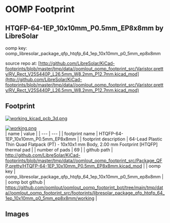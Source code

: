 # OOMP Footprint  
## HTQFP-64-1EP_10x10mm_P0.5mm_EP8x8mm  by LibreSolar  
  
oomp key: oomp_libresolar_package_qfp_htqfp_64_1ep_10x10mm_p0_5mm_ep8x8mm  
  
source repo at: [http://github.com/LibreSolar/KiCad-footprints/blob/master/tmp/data//oomlout_oomp_footprint_src/Varistor.pretty/RV_Rect_V25S440P_L26.5mm_W8.2mm_P12.7mm.kicad_mod](http://github.com/LibreSolar/KiCad-footprints/blob/master/tmp/data//oomlout_oomp_footprint_src/Varistor.pretty/RV_Rect_V25S440P_L26.5mm_W8.2mm_P12.7mm.kicad_mod)  
## Footprint  
  
[![working_kicad_pcb_3d.png](working_kicad_pcb_3d_600.png)](working_kicad_pcb_3d.png)  
  
[![working.png](working_600.png)](working.png)  
| name | value | 
| --- | --- | 
| footprint name | HTQFP-64-1EP_10x10mm_P0.5mm_EP8x8mm | 
| footprint description | 64-Lead Plastic Thin Quad Flatpack (PT) - 10x10x1 mm Body, 2.00 mm Footprint [HTQFP] thermal pad | 
| number of pads | 69 | 
| github path | http://github.com/LibreSolar/KiCad-footprints/blob/master/tmp/data//oomlout_oomp_footprint_src/Package_QFP.pretty/HTQFP-64-1EP_10x10mm_P0.5mm_EP8x8mm.kicad_mod | 
| oomp key | oomp_libresolar_package_qfp_htqfp_64_1ep_10x10mm_p0_5mm_ep8x8mm | 
| oomp bot github | https://github.com/oomlout/oomlout_oomp_footprint_bot/tree/main/tmp/data//oomlout_oomp_footprint_src/footprints/libresolar_package_qfp_htqfp_64_1ep_10x10mm_p0_5mm_ep8x8mm/working | 
## Images  
